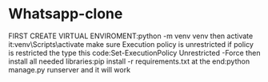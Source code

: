 # Whatsapp-clone
FIRST CREATE VIRTUAL ENVIROMENT:python -m venv venv
then activate it:venv\Scripts\activate make sure Execution policy is unrestricted
if policy is restricted the type this code:Set-ExecutionPolicy Unrestricted -Force
then install all needed libraries:pip install -r requirements.txt
at the end:python manage.py runserver
and it will work

